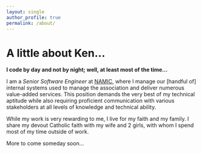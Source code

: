 ```yaml
---
layout: single
author_profile: true
permalink: /about/
---
```


A little about Ken...
=====================

**I code by day and not by night; well, at least most of the time...**

I am a _Senior Software Engineer_ at [NAMIC](http://www.namic.org), where I manage our [handful of] internal systems 
used to manage the association and deliver numerous value-added services. This position demands the very best of my 
technical aptitude while also requiring proficient communication with various stakeholders at all levels of knowledge 
and technical ability. 

While my work is very rewarding to me, I live for my faith and my family. I share my devout Catholic faith with my wife 
and 2 girls, with whom I spend most of my time outside of work.

More to come someday soon...